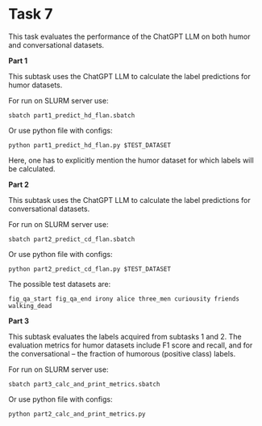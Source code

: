 # Task 7

This task evaluates the performance of the ChatGPT LLM on both humor and conversational datasets.

**Part 1**

This subtask uses the ChatGPT LLM  to calculate the label predictions for humor datasets.

For run on SLURM server use:

```
sbatch part1_predict_hd_flan.sbatch
```

Or use python file with configs:

```
python part1_predict_hd_flan.py $TEST_DATASET
```

Here, one has to explicitly mention the humor dataset for which labels will be calculated.

**Part 2**

This subtask uses the ChatGPT LLM  to calculate the label predictions for conversational datasets.

For run on SLURM server use:

```
sbatch part2_predict_cd_flan.sbatch
```

Or use python file with configs:
```
python part2_predict_cd_flan.py $TEST_DATASET
```

The possible test datasets are: 

```
fig_qa_start fig_qa_end irony alice three_men curiousity friends walking_dead
```

**Part 3**

This subtask evaluates the labels acquired from subtasks 1 and 2. The evaluation metrics for humor datasets include F1 score and recall, and for the conversational – the fraction of humorous (positive class) labels.

For run on SLURM server use:

```
sbatch part3_calc_and_print_metrics.sbatch
```

Or use python file with configs:

```
python part2_calc_and_print_metrics.py
```
